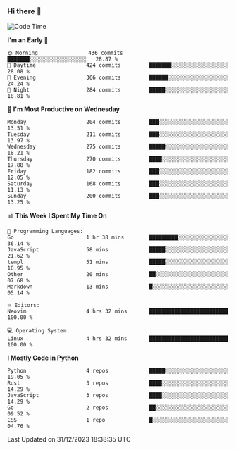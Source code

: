 ### Hi there 👋
<!--START_SECTION:waka-->
![Code Time](http://img.shields.io/badge/Code%20Time-211%20hrs%202%20mins-blue)

**I'm an Early 🐤** 

```text
🌞 Morning                436 commits         ███████░░░░░░░░░░░░░░░░░░   28.87 % 
🌆 Daytime                424 commits         ███████░░░░░░░░░░░░░░░░░░   28.08 % 
🌃 Evening                366 commits         ██████░░░░░░░░░░░░░░░░░░░   24.24 % 
🌙 Night                  284 commits         █████░░░░░░░░░░░░░░░░░░░░   18.81 % 
```
📅 **I'm Most Productive on Wednesday** 

```text
Monday                   204 commits         ███░░░░░░░░░░░░░░░░░░░░░░   13.51 % 
Tuesday                  211 commits         ███░░░░░░░░░░░░░░░░░░░░░░   13.97 % 
Wednesday                275 commits         █████░░░░░░░░░░░░░░░░░░░░   18.21 % 
Thursday                 270 commits         ████░░░░░░░░░░░░░░░░░░░░░   17.88 % 
Friday                   182 commits         ███░░░░░░░░░░░░░░░░░░░░░░   12.05 % 
Saturday                 168 commits         ███░░░░░░░░░░░░░░░░░░░░░░   11.13 % 
Sunday                   200 commits         ███░░░░░░░░░░░░░░░░░░░░░░   13.25 % 
```


📊 **This Week I Spent My Time On** 

```text
💬 Programming Languages: 
Go                       1 hr 38 mins        █████████░░░░░░░░░░░░░░░░   36.14 % 
JavaScript               58 mins             █████░░░░░░░░░░░░░░░░░░░░   21.62 % 
templ                    51 mins             █████░░░░░░░░░░░░░░░░░░░░   18.95 % 
Other                    20 mins             ██░░░░░░░░░░░░░░░░░░░░░░░   07.68 % 
Markdown                 13 mins             █░░░░░░░░░░░░░░░░░░░░░░░░   05.14 % 

🔥 Editors: 
Neovim                   4 hrs 32 mins       █████████████████████████   100.00 % 

💻 Operating System: 
Linux                    4 hrs 32 mins       █████████████████████████   100.00 % 
```

**I Mostly Code in Python** 

```text
Python                   4 repos             █████░░░░░░░░░░░░░░░░░░░░   19.05 % 
Rust                     3 repos             ████░░░░░░░░░░░░░░░░░░░░░   14.29 % 
JavaScript               3 repos             ████░░░░░░░░░░░░░░░░░░░░░   14.29 % 
Go                       2 repos             ██░░░░░░░░░░░░░░░░░░░░░░░   09.52 % 
CSS                      1 repo              █░░░░░░░░░░░░░░░░░░░░░░░░   04.76 % 
```




 Last Updated on 31/12/2023 18:38:35 UTC
<!--END_SECTION:waka-->

<!--
**YoganshSharma/YoganshSharma** is a ✨ _special_ ✨ repository because its `README.md` (this file) appears on your GitHub profile.

Here are some ideas to get you started:

- 🔭 I’m currently working on ...
- 🌱 I’m currently learning ...
- 👯 I’m looking to collaborate on ...
- 🤔 I’m looking for help with ...
- 💬 Ask me about ...
- 📫 How to reach me: ...
- 😄 Pronouns: ...
- ⚡ Fun fact: ...
-->
